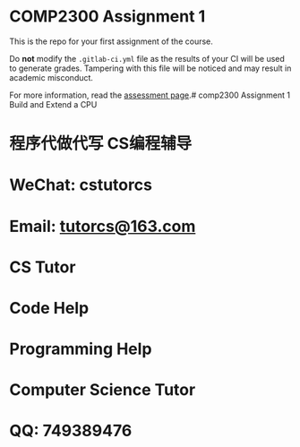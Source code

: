 # COMP2300 Assignment 1

This is the repo for your first assignment of the course.

Do **not** modify the `.gitlab-ci.yml` file as the results of your CI will be used to generate grades. Tampering with this file will be noticed and may result in academic misconduct.

For more information, read the [assessment page](https://comp.anu.edu.au/courses/comp2300/assessments/assignment-1/).# comp2300 Assignment 1 Build and Extend a CPU

# 程序代做代写 CS编程辅导

# WeChat: cstutorcs

# Email: tutorcs@163.com

# CS Tutor

# Code Help

# Programming Help

# Computer Science Tutor

# QQ: 749389476
